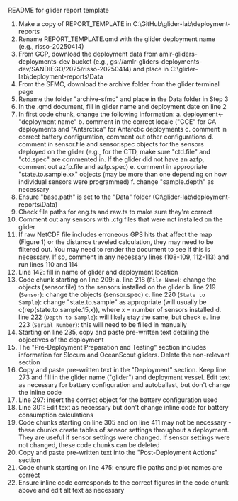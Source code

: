 README for glider report template

1. Make a copy of REPORT_TEMPLATE in C:\GitHub\glider-lab\deployment-reports
2. Rename REPORT_TEMPLATE.qmd with the glider deployment name (e.g., risso-20250414)
3. From GCP, download the deployment data from amlr-gliders-deployments-dev bucket (e.g., gs://amlr-gliders-deployments-dev/SANDIEGO/2025/risso-20250414) and place in C:\glider-lab\deployment-reports\Data
4. From the SFMC, download the archive folder from the glider terminal page
5. Rename the folder "archive-sfmc" and place in the Data folder in Step 3
6. In the .qmd document, fill in glider name and deployment date on line 2
7. In first code chunk, change the following information:
	a. deployment<-"deployment name"
	b. comment in the correct locale ("CCE" for CA deployments and "Antarctica" for Antarctic deployments
	c. comment in correct battery configuration, comment out other configurations
	d. comment in sensor.file and sensor.spec objects for the sensors deployed on the glider (e.g., for the CTD, make sure "ctd.file" and "ctd.spec" are commented in. If the glider did not have an azfp, comment out azfp.file and azfp.spec)
	e. comment in appropriate "state.to.sample.xx" objects (may be more than one depending on how individual sensors were programmed)
	f. change "sample.depth" as necessary
8. Ensure "base.path" is set to the "Data" folder (C:\glider-lab\deployment-reports\Data)
9. Check file paths for eng.ts and raw.ts to make sure they're correct
10. Comment out any sensors with .cfg files that were not installed on the glider
11. If raw NetCDF file includes erroneous GPS hits that affect the map (Figure 1) or the distance traveled calculation, they may need to be filtered out. You may need to render the document to see if this is necessary. If so, comment in any necessary lines (108-109, 112-113) and run lines 110 and 114
12. Line 142: fill in name of glider and deployment location
13. Code chunk starting on line 209: 
	a. line 218 (`File Name`): change the objects (sensor.file) to the sensors installed on the glider
	b. line 219 (`Sensor`): change the objects (sensor.spec) 
	c. line 220 (`State to Sample`): change "state.to.sample" as appropriate (will usually be c(rep(state.to.sample.15,x)), where x = number of sensors installed
	d. line 222 (`Depth to Sample`): will likely stay the same, but check
	e. line 223 (`Serial Number`): this will need to be filled in manually
14. Starting on line 235, copy and paste pre-written text detailing the objectives of the deployment
15. The "Pre-Deployment Preparation and Testing" section includes information for Slocum and OceanScout gliders. Delete the non-relevant section
16. Copy and paste pre-written text in the "Deployment" section. Keep line 273 and fill in the glider name ("glider") and deployment vessel. Edit text as necessary for battery configuration and autoballast, but don't change the inline code
17. Line 297: insert the correct object for the battery configuration used
18. Line 301: Edit text as necessary but don't change inline code for battery consumption calculations
19. Code chunks starting on line 305 and on line 411 may not be necessary - these chunks create tables of sensor settings throughout a deployment. They are useful if sensor settings were changed. If sensor settings were not changed, these code chunks can be deleted
20. Copy and paste pre-written text into the "Post-Deployment Actions" section
21. Code chunk starting on line 475: ensure file paths and plot names are correct
22. Ensure inline code corresponds to the correct figures in the code chunk above and edit alt text as necessary
